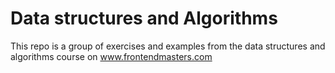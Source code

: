 # Data structures and Algorithms

This repo is a group of exercises and examples from 
the data structures and algorithms course on www.frontendmasters.com
